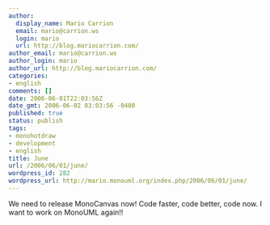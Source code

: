```yaml
---
author:
  display_name: Mario Carrion
  email: mario@carrion.ws
  login: mario
  url: http://blog.mariocarrion.com/
author_email: mario@carrion.ws
author_login: mario
author_url: http://blog.mariocarrion.com/
categories:
- english
comments: []
date: 2006-06-01T22:03:56Z
date_gmt: 2006-06-02 03:03:56 -0400
published: true
status: publish
tags:
- monohotdraw
- development
- english
title: June
url: /2006/06/01/june/
wordpress_id: 282
wordpress_url: http://mario.monouml.org/index.php/2006/06/01/june/
---
```


<p>We need to release MonoCanvas now! Code faster, code better, code now. I want to work on MonoUML again!!</p>

